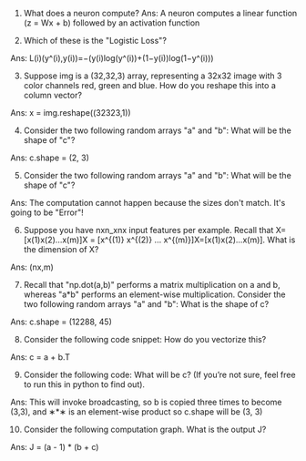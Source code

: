 1. What does a neuron compute?
 Ans: A neuron computes a linear function (z = Wx + b) followed by an activation function


2. Which of these is the "Logistic Loss"?

 Ans: L(i)(y^(i),y(i))=−(y(i)log⁡(y^(i))+(1−y(i))log⁡(1−y^(i)))


3. Suppose img is a (32,32,3) array, representing a 32x32 image with 3 color channels red, green and blue. How do you reshape this into a column vector?

 Ans: x = img.reshape((32323,1))


4. Consider the two following random arrays "a" and "b":
What will be the shape of "c"?

 Ans: c.shape = (2, 3)


5. Consider the two following random arrays "a" and "b":
What will be the shape of "c"?

 Ans: The computation cannot happen because the sizes don't match. It's going to be "Error"!


6. Suppose you have nxn_xnx input features per example. Recall that X=[x(1)x(2)...x(m)]X = [x^{(1)} x^{(2)} ... x^{(m)}]X=[x(1)x(2)...x(m)]. What is the dimension of X?

 Ans: (nx,m)


7. Recall that "np.dot(a,b)" performs a matrix multiplication on a and b, whereas "a*b" performs an element-wise multiplication.
Consider the two following random arrays "a" and "b":
What is the shape of c?

 Ans: c.shape = (12288, 45)


8. Consider the following code snippet:
How do you vectorize this?

 Ans: c = a + b.T


9. Consider the following code:
What will be c? (If you’re not sure, feel free to run this in python to find out).

 Ans: This will invoke broadcasting, so b is copied three times to become (3,3), and ∗*∗ is an element-wise product so c.shape will be (3, 3)


10. Consider the following computation graph.
What is the output J?

 Ans: J = (a - 1) * (b + c)
